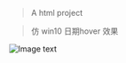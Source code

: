
> A html project

> 仿 win10 日期hover 效果


![Image text](https://img-blog.csdnimg.cn/2018112816174083.gif)